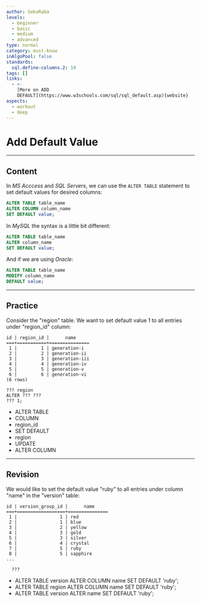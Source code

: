 ```yaml
---
author: SebaRaba
levels:
  - beginner
  - basic
  - medium
  - advanced
type: normal
category: must-know
inAlgoPool: false
standards:
  sql.define-columns.2: 10
tags: []
links:
  - >-
    [More on ADD
    DEFAULT](https://www.w3schools.com/sql/sql_default.asp){website}
aspects:
  - workout
  - deep
---
```


# Add Default Value


---

## Content

In *MS Acccess* and *SQL Servers*, we can use the `ALTER TABLE` statement to set default values for desired columns:

```sql
ALTER TABLE table_name
ALTER COLUMN column_name
SET DEFAULT value;
```

In *MySQL* the syntax is a little bit different:

```sql
ALTER TABLE table_name
ALTER column_name
SET DEFAULT value;
```

And if we are using *Oracle*:

```sql
ALTER TABLE table_name
MODIFY column_name
DEFAULT value;
```


---

## Practice

Consider the "region" table. We want to set default value 1 to all entries under "region_id" column:

    id | region_id |      name      
    ===+===========+===============
     1 |         1 | generation-i
     2 |         2 | generation-ii
     3 |         3 | generation-iii
     4 |         4 | generation-iv
     5 |         5 | generation-v
     6 |         6 | generation-vi
    (6 rows)

    ??? region
    ALTER ??? ???
    ??? 1;

* ALTER TABLE
* COLUMN
* region_id
* SET DEFAULT
* region
* UPDATE
* ALTER COLUMN


---

## Revision

We would like to set the default value "ruby" to all entries under column "name" in the "version" table:

    id | version_group_id |      name      
    ===+==================+===============
     1 |                1 | red
     2 |                1 | blue
     3 |                2 | yellow
     4 |                3 | gold
     5 |                3 | silver
     6 |                4 | crystal
     7 |                5 | ruby
     8 |                5 | sapphire
    ...

      ???

* ALTER TABLE version ALTER COLUMN name SET DEFAULT 'ruby';
* ALTER TABLE region ALTER COLUMN name SET DEFAULT 'ruby';
* ALTER TABLE version ALTER name SET DEFAULT 'ruby';

